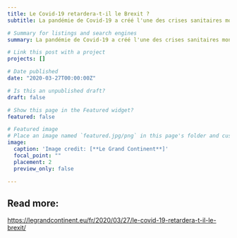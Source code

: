 ```yaml
---
title: Le Covid-19 retardera-t-il le Brexit ?
subtitle: La pandémie de Covid-19 a créé l'une des crises sanitaires mondiales les plus profondes que le monde ait jamais connu. Cela conduit à de fortes pressions sur les atouts socio-économiques des pays contemporains, qui peuvent changer les scénarios internationaux, comme notamment celui du Brexit.

# Summary for listings and search engines
summary: La pandémie de Covid-19 a créé l'une des crises sanitaires mondiales les plus profondes que le monde ait jamais connu. Cela conduit à de fortes pressions sur les atouts socio-économiques des pays contemporains, qui peuvent changer les scénarios internationaux, comme notamment celui du Brexit.

# Link this post with a project
projects: []

# Date published
date: "2020-03-27T00:00:00Z"

# Is this an unpublished draft?
draft: false

# Show this page in the Featured widget?
featured: false

# Featured image
# Place an image named `featured.jpg/png` in this page's folder and customize its options here.
image:
  caption: 'Image credit: [**Le Grand Continent**]'
  focal_point: ""
  placement: 2
  preview_only: false

---
```


## Read more:
https://legrandcontinent.eu/fr/2020/03/27/le-covid-19-retardera-t-il-le-brexit/
